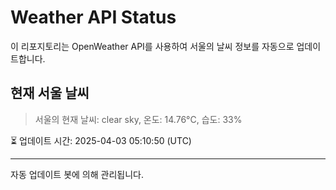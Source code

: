 
# Weather API Status

이 리포지토리는 OpenWeather API를 사용하여 서울의 날씨 정보를 자동으로 업데이트합니다.

## 현재 서울 날씨
> 서울의 현재 날씨: clear sky, 온도: 14.76°C, 습도: 33%

⏳ 업데이트 시간: 2025-04-03 05:10:50 (UTC)

---
자동 업데이트 봇에 의해 관리됩니다.
